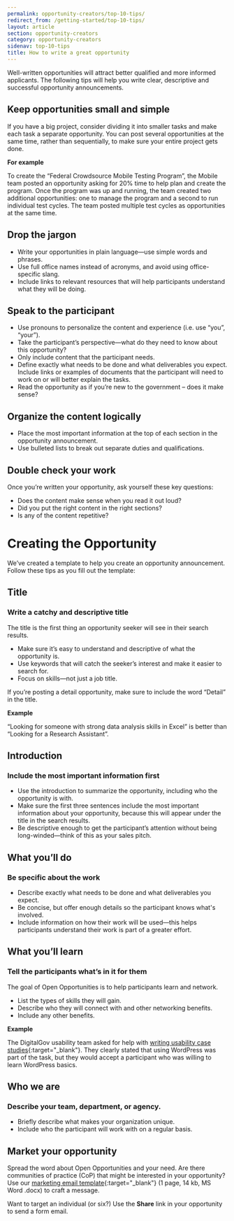 ```yaml
---
permalink: opportunity-creators/top-10-tips/
redirect_from: /getting-started/top-10-tips/
layout: article
section: opportunity-creators
category: opportunity-creators
sidenav: top-10-tips
title: How to write a great opportunity
---
```


Well-written opportunities will attract better qualified and more informed applicants. The following tips will help you write clear, descriptive and successful opportunity announcements.

## Keep opportunities small and simple

If you have a big project, consider dividing it into smaller tasks and make each task a separate opportunity. You can post several opportunities at the same time, rather than sequentially, to make sure your entire project gets done.

**For example**

To create the “Federal Crowdsource Mobile Testing Program”, the Mobile team posted an opportunity asking for 20% time to help plan and create the program. Once the program was up and running, the team created two additional opportunities: one to manage the program and a second to run individual test cycles. The team posted multiple test cycles as opportunities at the same time.

## Drop the jargon

- Write your opportunities in plain language—use simple words and phrases.
- Use full office names instead of acronyms, and avoid using office-specific slang.
- Include links to relevant resources that will help participants understand what they will be doing.

## Speak to the participant

- Use pronouns to personalize the content and experience (i.e. use “you”, “your”).
- Take the participant’s perspective—what do they need to know about this opportunity?
- Only include content that the participant needs.
- Define exactly what needs to be done and what deliverables you expect. Include links or examples of documents that the participant will need to work on or will better explain the tasks.
- Read the opportunity as if you’re new to the government – does it make sense?

## Organize the content logically

- Place the most important information at the top of each section in the opportunity announcement.
- Use bulleted lists to break out separate duties and qualifications.

## Double check your work

Once you’re written your opportunity, ask yourself these key questions:

- Does the content make sense when you read it out loud?
- Did you put the right content in the right sections?
- Is any of the content repetitive?

# Creating the Opportunity

We’ve created a template to help you create an opportunity announcement. Follow these tips as you fill out the template:

## Title

### Write a catchy and descriptive title

The title is the first thing an opportunity seeker will see in their search results.

- Make sure it’s easy to understand and descriptive of what the opportunity is.
- Use keywords that will catch the seeker’s interest and make it easier to search for.
- Focus on skills—not just a job title.

If you’re posting a detail opportunity, make sure to include the word “Detail” in the title.

**Example**

“Looking for someone with strong data analysis skills in Excel” is better than “Looking for a Research Assistant”.

## Introduction

### Include the most important information first

- Use the introduction to summarize the opportunity, including who the opportunity is with.
- Make sure the first three sentences include the most important information about your opportunity, because this will appear under the title in the search results.
- Be descriptive enough to get the participant’s attention without being long-winded—think of this as your sales pitch.

## What you’ll do

### Be specific about the work

- Describe exactly what needs to be done and what deliverables you expect.
- Be concise, but offer enough details so the participant knows what's involved.
- Include information on how their work will be used—this helps participants understand their work is part of a greater effort.

## What you’ll learn

### Tell the participants what’s in it for them

The goal of Open Opportunities is to help participants learn and network.

- List the types of skills they will gain.
- Describe who they will connect with and other networking benefits.
- Include any other benefits.

**Example**

The DigitalGov usability team asked for help with [writing usability case studies](https://openopps.usajobs.gov/tasks/18){:target="\_blank"}. They clearly stated that using WordPress was part of the task, but they would accept a participant who was willing to learn WordPress basics.

## Who we are

### Describe your team, department, or agency.

- Briefly describe what makes your organization unique.
- Include who the participant will work with on a regular basis.

## Market your opportunity

Spread the word about Open Opportunities and your need. Are there communities of practice (CoP) that might be interested in your opportunity? Use our [marketing email template](../../opportunity/marketing-email-template.docx){:target="\_blank"} (1 page, 14 kb, MS Word .docx) to craft a message.

Want to target an individual (or six?) Use the **Share** link in your opportunity to send a form email.

